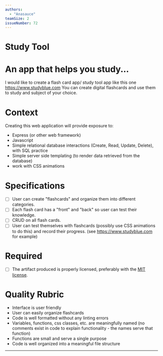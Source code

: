 ```yaml
---
authors:
  - "Anasauce"
teamSize: 2
issueNumber: 72
---
```


# Study Tool

# An app that helps you study...

I would like to create a flash card app/ study tool app like this one https://www.studyblue.com
 You can create digital flashcards and use them to study and subject of your choice.
# Context

Creating this web application will provide exposure to:
- Express (or other web framework)
- Javascript
- Simple relational database interactions (Create, Read, Update, Delete), with SQL practice
- Simple server side templating (to render data retrieved from the database)
- work with CSS animations
# Specifications
- [ ] User can create "flashcards" and organize them into different categories.
- [ ] Each flash card has a "front" and "back" so user can test their knowledge.
- [ ] CRUD on all flash cards.
- [ ] User can test themselves with flashcards (possibly use CSS animations to do this) and record their progress. (see https://www.studyblue.com for example)
# Required
- [ ] The artifact produced is properly licensed, preferably with the [MIT license](https://opensource.org/licenses/MIT).
# Quality Rubric
- Interface is user friendly
- User can easily organize flashcards
- Code is well formatted without any linting errors
- Variables, functions, css classes, etc. are meaningfully named (no comments exist in code to explain functionality - the names serve that function)
- Functions are small and serve a single purpose
- Code is well organized into a meaningful file structure

---
